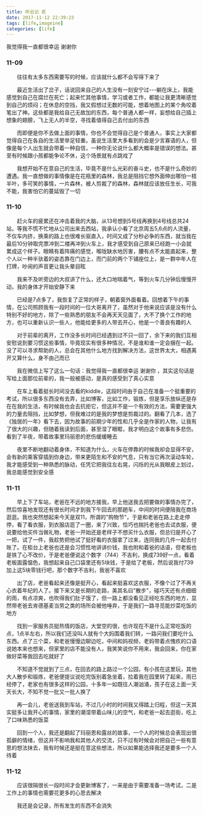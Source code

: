 ```yaml
---
title: 听云记 贰
date: 2017-11-12 22:39:23
tags: [life,imageine]
categories: [life]
---
```

我觉得我一直都很幸运  谢谢你
<!-- more -->
### 11-09
　　往往有太多东西需要写的时候，应该就什么都不会写得下来了

　　最近生活出了岔子，话说回来自己的人生没有一刻安宁过---躺在床上，我能感觉到自己在腐烂在死亡；起来忙其他事情，学习或者工作，都能让我更清晰感觉到自己的烦闷；在休息的空挡，我又假想过无数的可能，想着地图上的某个角咬着笔出了神。这些都是我给自己无故加的东西，每个普通人都一样，妄想给自己插上想象的翅膀，飞上无人的半空，寻找着值得自己去付出的东西

　　而即便是你不去做上面的事情，你也不会觉得自己是个普通人，事实上大家都觉得自己在各自的生活里举足轻重。虽说生活里大多看到的会是少言寡语的人，但像是每个人出生就会带着一种自信，一种你无论说什么都大概率是错误的想法。甚至有时候跟小孩都能争论不休，这个场景就有点跳戏了

　　我想开始不在意自己的生活，毕竟不是什么光彩的奋斗史，也不是什么奇妙的遭遇。我一直想做的事情像是在花瓶里的森林，我总是阻挡它想外面伸出哪怕一枝半叶，多可笑的事情，一片森林，被人剪裁了的森林，森林就应该放任生长，可我不能，我害怕它的蔓延毁了一切
### 11-10
　　赶火车的疲累还在冲击着我的大脑，从13号想到5号线再换到4号线总共24站，等我不慌不忙地从公司出来去西站，我承认小看了北京周五5,6点的人流量，不仅车内挤，换乘的路上也很难长驱直入，时间又成了分秒必争的东西，就当我在最后10分钟取完票冲到二楼再冲到火车上，我才感受到自己原来已经跑一小会就累成这个样子。眼睛有着阵痛的感觉，喉咙缺水地厉害，腰有点不太能直起来，整个人以一种半驮着的姿态靠在门边上，而门前的两个下铺座位上，是一群中年人在打牌，吵闹的声音更让我头晕目眩

　　我来不及听旁边的大叔讲了什么，还大口地喘着气，等到火车几分钟后慢慢开动，我的身体才开始安静下来

　　已经是7点多了，我恢复了正常的样子，朝着窗外面看着。回想着下午的事情，在公司照顾我有一段时间的一位大哥离开了，虽然对于他来说应该是没有什么特别不好的地方，除了一些熟悉的朋友不会再天天见面了，大不了换个工作的地方，也可以重新认识一些人，他能给更多的人带去开心，他是一个善良有趣的人

　　对于前辈的离开，工作没多长时间已经遇到过不只一回了，余下来的我们互相安慰说到要习惯这些事情，毕竟现实有很多种情况，不是谁和谁一定会捆在一起。没了可以寻求帮助的人，总会在其他什么地方找到解决方法，这世界太大，相遇离开又算什么，身不由己而已

　　我在微信上写了这么一句话：我觉得我一直都很幸运  谢谢你 ，其实这句话是写给上面那位前辈的，我一般被感动，是真的感受到了真心实意

　　在车上看着挺长时间没去看的kiddle，这段时间由于自己在准备一个挺重要的考试，所以很多东西没有去弄，比如博客，比如工作，锻炼，但是享乐放纵还是存在在我的生活，有时候我也会去抗拒它，但这并不是一个有效的方法，需要更强大的力量去阻挡，比如梦想，但我难过的是我的梦想是剪裁过的。翻看了几本，选了《独居的一年》看下去，因为故事的前期少年的性和几乎全是作家的人物，让我有了很大的兴趣，但随着我读到后面，甚至湿了眼眶，我才明白这个故事有多悲伤。看到了半夜，带着故事里玛丽恩的悲伤缓缓睡去

　　夜里不断地翻动着身体，不知道为什么，火车在停靠的时候我却会显得不安，会有新的乘客穿插到你身边，带来更陌生和不安的气息，只有当它再次滚动车轮，我才能感受到一种熟悉的脉动，任凭它把我往左右晃，闪烁的光从我眼皮上划过，我总能感觉到安全感
### 11-11
　　早上下了车站，老爸在不远的地方接我，早上他送我去把要做的事情办完了，然后惊喜地发现还有很长时间才到我下午回去的那趟车，中间的时间便陪我在商场逛逛。我也突然想起来今天是双11，所谓的"购物节"，于是和老爸在路上走走停停，看了看衣服，到衣服店逛了一圈，来了兴致，恰巧也揣托老爸也去试衣服，便说要给他买件当做礼物，老爸一开始还是老样子不想买什么衣服，但总归是开心了一把，试了一件，我趁势把他试了挺好看的衣服拿了过来，连同我的几件一起去付账了。在柜台上老爸也还是会习惯性地讲讲价钱，我也附和着爸的话语，但老板也是铁了心不改价，于是老爸便说这个数字（744）不吉利，换成739好一点，看着老板面露愠色，我想起来自己口袋里还有5块钱，于是给了老板，然后说我付739加上这5块零钱行吧，那个数字不吉利，我爸不喜欢

　　出了店，老爸看起来还像是挺开心，看起来挺喜欢这衣服，不像个过了不再关心衣着年纪的人了。接下来又是长期的走路，美其名曰"散步"，碰巧天还有点细细的雨，有点凉爽，也吹得我们肚子饿了，但一路上都没看见正经吃东西的地方，显然带老爸去肯德基麦当劳之类的场所会被他唾弃，于是我们一路寻觅能炒菜吃饭的地方

　　找到一家服务员挺热情的饭店，大堂空的很，也许现在不是什么正常吃饭的点，1点半左右，所以我们还没叫人就有个大妈围着我们转，一路问我们要吃什么东西。点了三个菜，和老爸慢慢边聊边吃，中间和妈视频，老妈带着点愧疚的口语说她本来也想来，但家里的店不能没有人，我笑笑说你不用来，我会回来，你在家做好菜等我回去吃就好了

　　不知道不觉就到了三点，在回去的路上路过一个公园，有小孩在这里玩，其他大人散步和锻炼，老爸便提议说吃完饭别着急坐着，拉着我在园里转了起来，雨已经停了，老家也有很多这样的公园，十多年一如既往人潮汹涌，孩子在这上面一天天长大，不知不觉一批又一批人换了

　　再一会儿，老爸送我到车站，不过几小时的时间我又得踏上归程，但这一天其实挺多让我开心的事情，家里的潮湿带着山味儿的空气，和老爸一起去逛街，吃上了口味熟悉的饭菜

　　回到一个人，我还是翻起了玛丽恩和露丝的故事，一个人的时候总会表现出很孤僻的情绪，但这并不影响我和其他人的交流，只不过有时候会对把自己一些有意思的想法抹去，我有时候还是挺在意这些想法，所以如果能选择我还是要多一个人待着
### 11-12
　　应该很隔很长一段时间才会更新博客了，一来是由于需要准备一场考试，二是工作上的事情也需要花更多的心思去解决

　　我还是会记录，所有发生的东西不会消失
